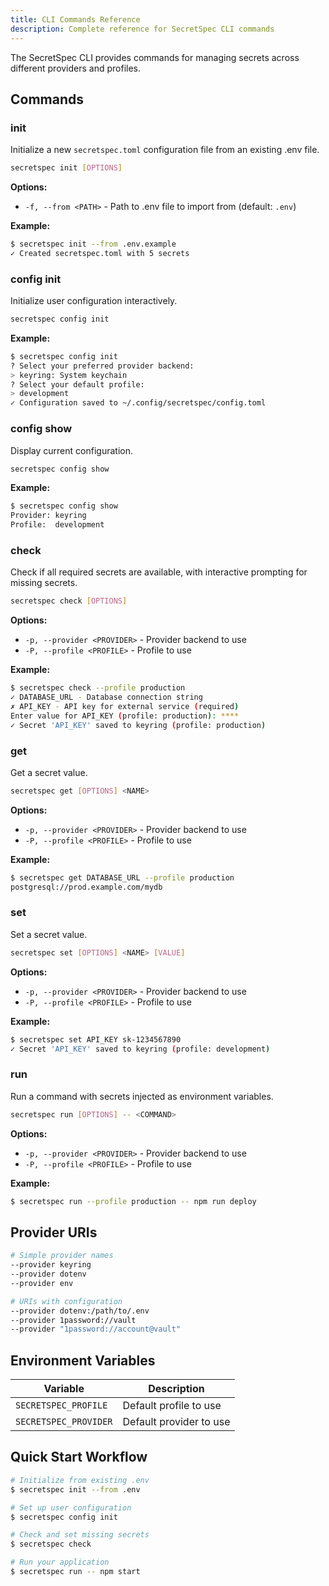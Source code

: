 ```yaml
---
title: CLI Commands Reference
description: Complete reference for SecretSpec CLI commands
---
```


The SecretSpec CLI provides commands for managing secrets across different providers and profiles.

## Commands

### init
Initialize a new `secretspec.toml` configuration file from an existing .env file.

```bash
secretspec init [OPTIONS]
```

**Options:**
- `-f, --from <PATH>` - Path to .env file to import from (default: `.env`)

**Example:**
```bash
$ secretspec init --from .env.example
✓ Created secretspec.toml with 5 secrets
```

### config init
Initialize user configuration interactively.

```bash
secretspec config init
```

**Example:**
```bash
$ secretspec config init
? Select your preferred provider backend:
> keyring: System keychain
? Select your default profile:
> development
✓ Configuration saved to ~/.config/secretspec/config.toml
```

### config show
Display current configuration.

```bash
secretspec config show
```

**Example:**
```bash
$ secretspec config show
Provider: keyring
Profile:  development
```

### check
Check if all required secrets are available, with interactive prompting for missing secrets.

```bash
secretspec check [OPTIONS]
```

**Options:**
- `-p, --provider <PROVIDER>` - Provider backend to use
- `-P, --profile <PROFILE>` - Profile to use

**Example:**
```bash
$ secretspec check --profile production
✓ DATABASE_URL - Database connection string
✗ API_KEY - API key for external service (required)
Enter value for API_KEY (profile: production): ****
✓ Secret 'API_KEY' saved to keyring (profile: production)
```

### get
Get a secret value.

```bash
secretspec get [OPTIONS] <NAME>
```

**Options:**
- `-p, --provider <PROVIDER>` - Provider backend to use
- `-P, --profile <PROFILE>` - Profile to use

**Example:**
```bash
$ secretspec get DATABASE_URL --profile production
postgresql://prod.example.com/mydb
```

### set
Set a secret value.

```bash
secretspec set [OPTIONS] <NAME> [VALUE]
```

**Options:**
- `-p, --provider <PROVIDER>` - Provider backend to use
- `-P, --profile <PROFILE>` - Profile to use

**Example:**
```bash
$ secretspec set API_KEY sk-1234567890
✓ Secret 'API_KEY' saved to keyring (profile: development)
```

### run
Run a command with secrets injected as environment variables.

```bash
secretspec run [OPTIONS] -- <COMMAND>
```

**Options:**
- `-p, --provider <PROVIDER>` - Provider backend to use
- `-P, --profile <PROFILE>` - Profile to use

**Example:**
```bash
$ secretspec run --profile production -- npm run deploy
```

## Provider URIs

```bash
# Simple provider names
--provider keyring
--provider dotenv
--provider env

# URIs with configuration
--provider dotenv:/path/to/.env
--provider 1password://vault
--provider "1password://account@vault"
```

## Environment Variables

| Variable | Description |
|----------|-------------|
| `SECRETSPEC_PROFILE` | Default profile to use |
| `SECRETSPEC_PROVIDER` | Default provider to use |

## Quick Start Workflow

```bash
# Initialize from existing .env
$ secretspec init --from .env

# Set up user configuration
$ secretspec config init

# Check and set missing secrets
$ secretspec check

# Run your application
$ secretspec run -- npm start
```